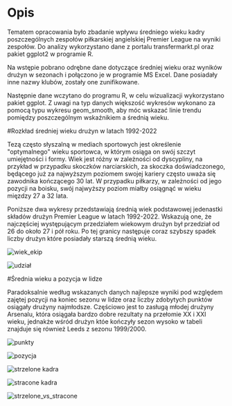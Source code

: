 # Opis

Tematem opracowania było zbadanie wpływu średniego wieku kadry poszczególnych zespołów piłkarskiej angielskiej Premier League na wyniki zespołów. 
Do analizy wykorzystano dane z portalu transfermarkt.pl oraz pakiet ggplot2 w programie R.

Na wstępie pobrano odrębne dane dotyczące średniej wieku oraz wyników drużyn w sezonach i połączono je w programie MS Excel. Dane posiadały inne nazwy klubów, zostały one zunifikowane.

Następnie dane wczytano do programu R, w celu wizualizacji wykorzystano pakiet ggplot. Z uwagi na typ danych większość wykresów wykonano za pomocą typu wykresu geom_smooth, aby móc wskazać linie trendu pomiędzy poszczególnym wskaźnikiem a średnią wieku.

#Rozkład średniej wieku drużyn w latach 1992-2022

Tezą często słyszalną w mediach sportowych jest określenie "optymalnego" wieku sportowca, w którym osiąga on swój szczyt umiejętności i formy. 
Wiek jest różny w zależności od dyscypliny, na przykład w przypadku skoczków narciarskich, za skoczka doświadczonego, będącego już za najwyższym poziomem swojej kariery często uważa się zawodnika kończącego 30 lat.
W przypadku piłkarzy, w zależności od jego pozycji na boisku, swój najwyższy poziom miałby osiągnąć w wieku mięzdzy 27 a 32 lata.

Poniższe dwa wykresy przedstawiają średnią wiek podstawowej jedenastki składów drużyn Premier League w latach 1992-2022. Wskazują one, że najczęściej występującym przedziałem wiekowym drużyn był przedział od 26 do około 27 i pół roku. Po tej granicy następuje coraz szybszy spadek liczby drużyn które posiadały starszą średnią wieku.

![wiek_ekip](https://github.com/PCzarnomysy/Portfolio/assets/136918183/c6a1e3e6-4e2c-4599-8d61-89e61194b92d)

![udział](https://github.com/PCzarnomysy/Portfolio/assets/136918183/00cda251-41e2-40b0-9cf8-aa684bc79c3a)

#Średnia wieku a pozycja w lidze

Paradoksalnie według wskazanych danych najlepsze wyniki pod względem zajętej pozycji na koniec sezonu w lidze oraz liczby zdobytych punktów osiągały drużyny najmłodsze. Częściowo jest to zasługą młodej drużyny Arsenalu, która osiągała bardzo dobre rezultaty na przełomie XX i XXI wieku, jednakże wśród drużyn któe kończyły sezon wysoko w tabeli znajduje się również Leeds z sezonu 1999/2000.

![punkty](https://github.com/PCzarnomysy/Portfolio/assets/136918183/042eedeb-6703-4e11-8aeb-8c6ed3e718b3)

![pozycja](https://github.com/PCzarnomysy/Portfolio/assets/136918183/8ce71418-5320-4d17-813b-8a06bb33233a)



![strzelone kadra](https://github.com/PCzarnomysy/Portfolio/assets/136918183/aaca9fb4-aa08-401f-8c1e-47604aabb942)

![stracone kadra](https://github.com/PCzarnomysy/Portfolio/assets/136918183/1bdccd72-d5e0-421c-8c1f-4516d944dd42)

![strzelone_vs_stracone](https://github.com/PCzarnomysy/Portfolio/assets/136918183/d2760046-1cda-46ad-8f9f-7582f137591c)


